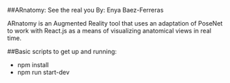 ##ARnatomy: See the real you
By: Enya Baez-Ferreras

ARnatomy is an Augmented Reality tool that uses an adaptation of PoseNet to work with React.js as a means of visualizing anatomical views in real time.

##Basic scripts to get up and running:

* npm install
* npm run start-dev

